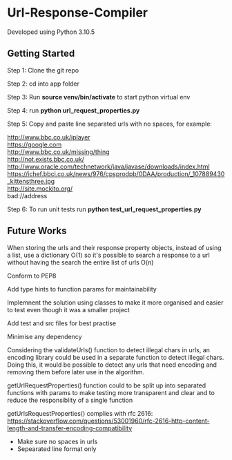 # Url-Response-Compiler

Developed using Python 3.10.5

<h2>Getting Started</h2>

Step 1: Clone the git repo<br /> 

Step 2: cd into app folder<br />

Step 3: Run <b>source venv/bin/activate</b> to start python virtual env<br />

Step 4: run <b>python url_request_properties.py</b><br />

Step 5:	Copy and paste line separated urls with no spaces, for example:<br />
	
http://www.bbc.co.uk/iplayer<br />
https://google.com<br />
http://www.bbc.co.uk/missing/thing<br />
http://not.exists.bbc.co.uk/<br />
http://www.oracle.com/technetwork/java/javase/downloads/index.html<br />
https://ichef.bbci.co.uk/news/976/cpsprodpb/0DAA/production/_107889430_kittensthree.jpg<br />
http://site.mockito.org/<br />
bad://address
	
Step 6: To run unit tests run <b>python test_url_request_properties.py</b>


<h2>Future Works</h2>
When storing the urls and their response property objects, instead of using a list, use a dictionary O(1) so it's possible to search a response to a url without having the search the entire list of urls O(n)

Conform to PEP8

Add type hints to function params for maintainability

Implemnent the solution using classes to make it more organised and easier to test even though it was a smaller project

Add test and src files for best practise

Minimise any dependency

Considering the validateUrls() function to detect illegal chars in urls, an encoding library could be used in a separate function to detect illegal chars. Doing this, it would be possible to detect any urls that need encoding and removing them before later use in the algorithm.
 
getUrlRequestProperties() function could to be split up into separated functions with params to make testing more transparent and clear and to reduce the responsiblity of a single function 

getUrlsRequestProperties() complies with rfc 2616: https://stackoverflow.com/questions/53001960/rfc-2616-http-content-length-and-transfer-encoding-compatibility

- Make sure no spaces in urls
- Sepearated line format only 



